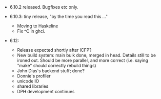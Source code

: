 - 6.10.2 released. Bugfixes etc only.
- 6.10.3: tiny release, "by the time you read this ..."

  - Moving to Haskeline
  - Fix \^C in ghci.

- 6.12:

  - Release expected shortly after ICFP?
  - New build system: main bulk done, merged in head. Details still to be ironed out. Should be more parallel, and more correct (i.e. saying "make" should correctly rebuild things)
  - John Dias's backend stuff; done?
  - Donnie's profiler
  - unicode IO
  - shared libraries
  - DPH development continues
